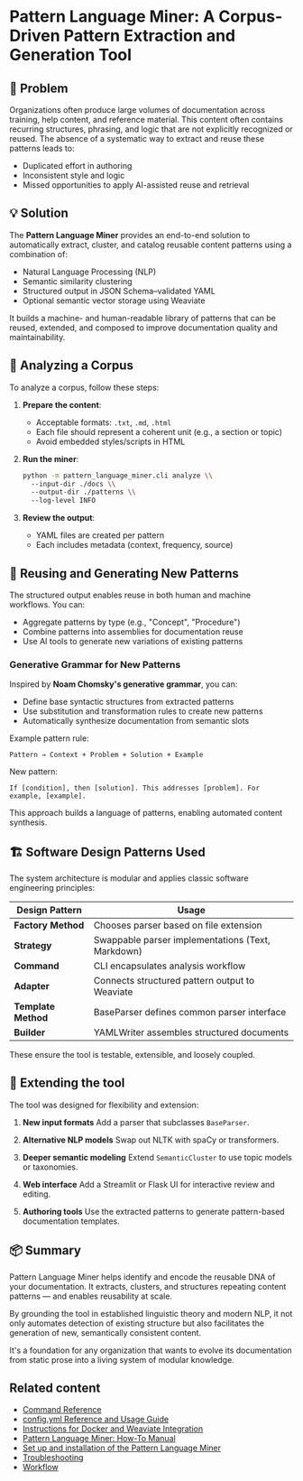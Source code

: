# Pattern Language Miner: A Corpus-Driven Pattern Extraction and Generation Tool

## 🧩 Problem

Organizations often produce large volumes of documentation across training, help content, and reference material. This content often contains recurring structures, phrasing, and logic that are not explicitly recognized or reused. The absence of a systematic way to extract and reuse these patterns leads to:

* Duplicated effort in authoring
* Inconsistent style and logic
* Missed opportunities to apply AI-assisted reuse and retrieval

## 💡 Solution

The **Pattern Language Miner** provides an end-to-end solution to automatically extract, cluster, and catalog reusable content patterns using a combination of:

* Natural Language Processing (NLP)
* Semantic similarity clustering
* Structured output in JSON Schema–validated YAML
* Optional semantic vector storage using Weaviate

It builds a machine- and human-readable library of patterns that can be reused, extended, and composed to improve documentation quality and maintainability.

## 🧪 Analyzing a Corpus

To analyze a corpus, follow these steps:

1. **Prepare the content**:

   * Acceptable formats: `.txt`, `.md`, `.html`
   * Each file should represent a coherent unit (e.g., a section or topic)
   * Avoid embedded styles/scripts in HTML

2. **Run the miner**:

   ```bash
   python -m pattern_language_miner.cli analyze \\
     --input-dir ./docs \\
     --output-dir ./patterns \\
     --log-level INFO
   ```

3. **Review the output**:

   * YAML files are created per pattern
   * Each includes metadata (context, frequency, source)

## 🔁 Reusing and Generating New Patterns

The structured output enables reuse in both human and machine workflows. You can:

* Aggregate patterns by type (e.g., "Concept", "Procedure")
* Combine patterns into assemblies for documentation reuse
* Use AI tools to generate new variations of existing patterns

### Generative Grammar for New Patterns

Inspired by **Noam Chomsky's generative grammar**, you can:

* Define base syntactic structures from extracted patterns
* Use substitution and transformation rules to create new patterns
* Automatically synthesize documentation from semantic slots

Example pattern rule:

```
Pattern → Context + Problem + Solution + Example
```

New pattern:

```
If [condition], then [solution]. This addresses [problem]. For example, [example].
```

This approach builds a language of patterns, enabling automated content synthesis.

## 🏗 Software Design Patterns Used

The system architecture is modular and applies classic software engineering principles:

| Design Pattern      | Usage                                             |
| - | - |
| **Factory Method**  | Chooses parser based on file extension            |
| **Strategy**        | Swappable parser implementations (Text, Markdown) |
| **Command**         | CLI encapsulates analysis workflow                |
| **Adapter**         | Connects structured pattern output to Weaviate    |
| **Template Method** | BaseParser defines common parser interface        |
| **Builder**         | YAMLWriter assembles structured documents         |

These ensure the tool is testable, extensible, and loosely coupled.

## 🔌 Extending the tool

The tool was designed for flexibility and extension:

1. **New input formats**
   Add a parser that subclasses `BaseParser`.

2. **Alternative NLP models**
   Swap out NLTK with spaCy or transformers.

3. **Deeper semantic modeling**
   Extend `SemanticCluster` to use topic models or taxonomies.

4. **Web interface**
   Add a Streamlit or Flask UI for interactive review and editing.

5. **Authoring tools**
   Use the extracted patterns to generate pattern-based documentation templates.

## 📦 Summary

Pattern Language Miner helps identify and encode the reusable DNA of your documentation. It extracts, clusters, and structures repeating content patterns — and enables reusability at scale.

By grounding the tool in established linguistic theory and modern NLP, it not only automates detection of existing structure but also facilitates the generation of new, semantically consistent content.

It's a foundation for any organization that wants to evolve its documentation from static prose into a living system of modular knowledge.

## Related content

* [Command Reference](command-reference.md)
* [config.yml Reference and Usage Guide](configuration-file-reference.md)
* [Instructions for Docker and Weaviate Integration](instructions_for_docker.md)
* [Pattern Language Miner: How-To Manual](application-guide.md)
* [Set up and installation of the Pattern Language Miner](set-up-and-installation.md)
* [Troubleshooting](troubleshooting.md)
* [Workflow](workflow.md)